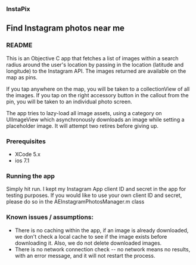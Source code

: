 ### InstaPix

## Find Instagram photos near me

### README 

This is an Objective C app that fetches a list of images within a search radius around the user's location by passing in the location (latitude and longitude) to the Instagram API.
The images returned are available on the map as pins. 

If you tap anywhere on the map, you will be taken to a collectionView of all the images. 
If you tap on the right accessory button in the callout from the pin, you will be taken to an individual photo screen. 

The app tries to lazy-load all image assets, using a category on UIImageView which asynchronously downloads an image while setting a placeholder image. 
It will attempt two retires before giving up.

### Prerequisites

- XCode 5.x
- ios 7.1

### Running the app

Simply hit run. I kept my Instagram App client ID and secret in the app for testing purposes. 
If you would like to use your own client ID and secret, please do so in the AEInstagramPhotosManager.m class

### Known issues / assumptions:
- There is no caching within the app, if an image is already downloaded, we don't check a local cache to see if the image exists before downloading it. Also, we do not delete downloaded images. 
- There is no network connection check --  no network means no results, with an error message, and it will not restart the process. 

